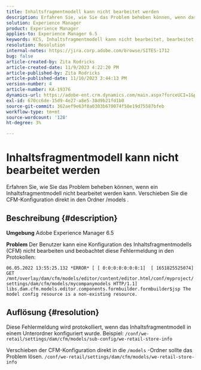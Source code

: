 ```yaml
---
title: Inhaltsfragmentmodell kann nicht bearbeitet werden
description: Erfahren Sie, wie Sie das Problem beheben können, wenn das Inhaltsfragmentmodell nicht bearbeitet werden kann.
solution: Experience Manager
product: Experience Manager
applies-to: Experience Manager 6.5
keywords: KCS, Inhaltsfragmentmodell kann nicht bearbeitet, bearbeitet, Fehlerbehebung, AEM 6.5, Adobe Experience Manager 6.5, CFM, Inhaltsfragmentmodell, Konfiguration, Fehlermeldung
resolution: Resolution
internal-notes: https://jira.corp.adobe.com/browse/SITES-1712
bug: false
article-created-by: Zita Rodricks
article-created-date: 11/9/2023 4:22:20 PM
article-published-by: Zita Rodricks
article-published-date: 11/16/2023 3:44:13 PM
version-number: 4
article-number: KA-19376
dynamics-url: https://adobe-ent.crm.dynamics.com/main.aspx?forceUCI=1&pagetype=entityrecord&etn=knowledgearticle&id=c6b3f824-1c7f-ee11-8179-6045bd006295
exl-id: 670cc6de-15d9-4e27-a8e5-38d9b21fd1b0
source-git-commit: 362aef9e63f8a0303b670074f58e19d75587bfeb
workflow-type: tm+mt
source-wordcount: '128'
ht-degree: 3%

---
```


# Inhaltsfragmentmodell kann nicht bearbeitet werden


Erfahren Sie, wie Sie das Problem beheben können, wenn ein Inhaltsfragmentmodell nicht bearbeitet werden kann. Verschieben Sie die CFM-Konfiguration direkt in den Ordner /models .

## Beschreibung {#description}


<b>Umgebung</b>
Adobe Experience Manager 6.5

<b>Problem</b>
Der Benutzer kann eine Konfiguration des Inhaltsfragmentmodells (CFM) nicht bearbeiten und beobachtet diese Fehlermeldung in den Protokollen:

`06.05.2022 13:55:25.132 *ERROR* [ [ 0:0:0:0:0:0:0:1]  [ 1651825525074]  GET /mnt/overlay/dam/cfm/models/editor/content/editor.html/conf/myproject/settings/dam/cfm/models/mycompanymodels HTTP/1.1]  libs.dam.cfm.models.editor.components.formbuilder.formbuilder$jsp The model config resource is a non-existing resource.`


## Auflösung {#resolution}


Diese Fehlermeldung wird protokolliert, wenn das Inhaltsfragmentmodell in einem Unterordner konfiguriert wurde.
Beispiel: `/conf/we-retail/settings/dam/cfm/models/sub-config/we-retail-store-info`

Verschieben der CFM-Konfiguration direkt in die `/models` -Ordner sollte das Problem lösen.
`/conf/we-retail/settings/dam/cfm/models/we-retail-store-info`

